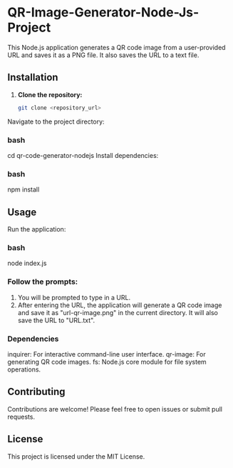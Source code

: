 # QR-Image-Generator-Node-Js-Project


This Node.js application generates a QR code image from a user-provided URL and saves it as a PNG file. It also saves the URL to a text file.

## Installation

1. **Clone the repository:**
   ```bash
   git clone <repository_url>
Navigate to the project directory:

### bash
cd qr-code-generator-nodejs
Install dependencies:

### bash
npm install


## Usage
Run the application:

### bash
node index.js

### Follow the prompts:

1) You will be prompted to type in a URL.
2) After entering the URL, the application will generate a QR code image and save it as "url-qr-image.png" in the current directory. It will also save the URL to "URL.txt".

### Dependencies
inquirer: For interactive command-line user interface.
qr-image: For generating QR code images.
fs: Node.js core module for file system operations.

## Contributing
Contributions are welcome! Please feel free to open issues or submit pull requests.

## License
This project is licensed under the MIT License.

